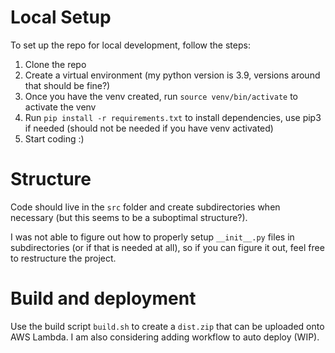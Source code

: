 # Local Setup

To set up the repo for local development, follow the steps:

1. Clone the repo
2. Create a virtual environment (my python version is 3.9, versions around that should be fine?)
3. Once you have the venv created, run `source venv/bin/activate` to activate the venv
4. Run `pip install -r requirements.txt` to install dependencies, use pip3 if needed (should not be needed if you have
   venv activated)
5. Start coding :)

# Structure

Code should live in the `src` folder and create subdirectories when necessary (but this seems to be a suboptimal
structure?).

I was not able to figure out how to properly setup `__init__.py` files in subdirectories (or if that is needed at all),
so if you can figure it out, feel free to restructure the project.

# Build and deployment

Use the build script `build.sh` to create a `dist.zip` that can be uploaded onto AWS Lambda. I am also considering
adding workflow to auto deploy (WIP). 